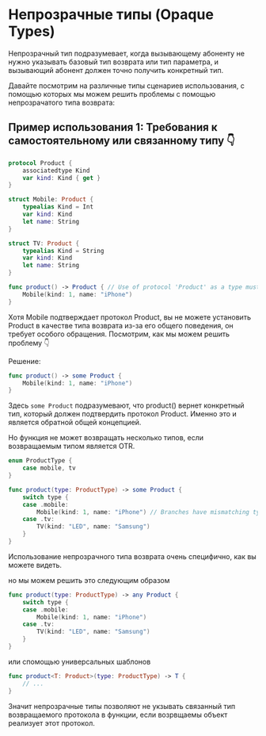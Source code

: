 # Непрозрачные типы (Opaque Types)

Непрозрачный тип подразумевает, когда вызывающему абоненту не нужно указывать базовый тип возврата или тип параметра, и вызывающий абонент должен точно получить конкретный тип.

Давайте посмотрим на различные типы сценариев использования, с помощью которых мы можем решить проблемы с помощью непрозрачатого типа возврата:

## Пример использования 1: Требования к самостоятельному или связанному типу 👇
```swift
protocol Product {
    associatedtype Kind
    var kind: Kind { get }
}

struct Mobile: Product {
    typealias Kind = Int
    var kind: Kind
    let name: String
}

struct TV: Product {
    typealias Kind = String
    var kind: Kind
    let name: String
}

func product() -> Product { // Use of protocol 'Product' as a type must be written 'any Product'
    Mobile(kind: 1, name: "iPhone")
}
```
Хотя Mobile подтверждает протокол Product, вы не можете установить Product в качестве типа возврата из-за его общего поведения, он требует особого обращения. Посмотрим, как мы можем решить проблему 👇

Решение:
```swift
func product() -> some Product {
    Mobile(kind: 1, name: "iPhone")
}
```

Здесь `some Product` подразумевают, что product() вернет конкретный тип, который должен подтвердить протокол Product. Именно это и является обратной общей концепцией.

Но функция не может возвращать несколько типов, если возвращаемым типом является OTR.
```swift
enum ProductType {
    case mobile, tv
}

func product(type: ProductType) -> some Product {
    switch type {
    case .mobile:
        Mobile(kind: 1, name: "iPhone") // Branches have mismatching types 'Mobile' and 'TV'
    case .tv:
        TV(kind: "LED", name: "Samsung")
    }
}
```

Использование непрозрачного типа возврата очень специфично, как вы можете видеть.

но мы можем решить это следующим образом

```swift
func product(type: ProductType) -> any Product {
    switch type {
    case .mobile:
        Mobile(kind: 1, name: "iPhone")
    case .tv:
        TV(kind: "LED", name: "Samsung")
    }
}
```

или спомощью универсальных шаблонов
```swift
func product<T: Product>(type: ProductType) -> T {
    // ...
}
```

Значит непрозрачные типы позволяют не укзывать связанный тип возвращаемого протокола в функции, если возрвщаемы объект реализует этот протокол.
